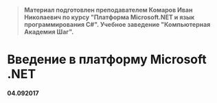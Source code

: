 > **Материал подготовлен преподавателем Комаров Иван Николаевич по курсу "Платформа Microsoft.NET и язык программирования С#". Учебное заведение "Компьютерная Академия Шаг".**

Введение в платформу Microsoft .NET
===

**04.092017**
